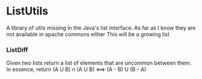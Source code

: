 # ListUtils
A library of utils missing in the Java's list interface.
As far as I know they are not available in apache commons either
This will be a growing list

### ListDiff
Given two lists return a list of elements that are uncommon between them. 
In essence, return (A U B) n (A U B) <==> (A - B) U (B - A)
